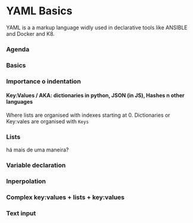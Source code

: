 # YAML Basics 

YAML is a a markup language widly used in declarative tools like ANSIBLE and Docker and K8. 

### Agenda


### Basics


### Importance o indentation


#### Key:Values / AKA: dictionaries in python, JSON (in JS), Hashes n other languages

Where lists are organised with indexes starting at 0.
Dictionaries or Key:vales are organised with `Keys`

### Lists

há mais de uma maneira?

### Variable declaration


### Inperpolation


### Complex key:values + lists + key:values


### Text input 